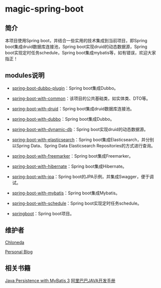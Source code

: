 # magic-spring-boot

## 简介
本项目使用Spring boot，并结合一些实用的技术集成到当前项目，即Spring boot集成druid数据库连接池，Spring boot实现druid的动态数据源，Spring boot实现定时任务schedule，Spring boot集成mybatis等，如有错误，欢迎大家指正！

## modules说明
- [spring-boot-dubbo-plugin](https://github.com/chloneda/magic-spring-boot/tree/master/spring-boot-dubbo-plugin)：Spring boot集成Dubbo。

- [spring-boot-with-common](https://github.com/chloneda/magic-spring-boot/tree/master/spring-boot-with-common)：该项目的公共基础类，如实体类、DTO等。

- [spring-boot-with-druid](https://github.com/chloneda/magic-spring-boot/tree/master/spring-boot-with-druid)：Spring boot集成druid数据库连接池。

- [spring-boot-with-dubbo](https://github.com/chloneda/magic-spring-boot/tree/master/spring-boot-with-dubbo)：Spring boot集成Dubbo。

- [spring-boot-with-dynamic-db](https://github.com/chloneda/magic-spring-boot/tree/master/spring-boot-with-dynamic-db)：Spring boot实现druid的动态数据源。

- [spring-boot-with-elasticsearch](https://github.com/chloneda/magic-spring-boot/tree/master/spring-boot-with-elasticsearch)：Spring boot集成Elasticsearch，并分别以Spring Data、Spring Data Elasticsearch Repositories的方式进行查询。

- [spring-boot-with-freemarker](https://github.com/chloneda/magic-spring-boot/tree/master/spring-boot-with-freemarker)：Spring boot集成Freemarker。

- [spring-boot-with-hibernate](https://github.com/chloneda/magic-spring-boot/tree/master/spring-boot-with-hibernate)：Spring boot集成Hibernate。

- [spring-boot-with-jpa](https://github.com/chloneda/shell/magic-spring-boot/master/spring-boot-with-jpa)：Spring boot的JPA示例，并集成Swagger，便于调试。

- [spring-boot-with-mybatis](https://github.com/chloneda/magic-spring-boot/tree/master/spring-boot-with-mybatis)：Spring boot集成Mybatis。

- [spring-boot-with-schedule](https://github.com/chloneda/magic-spring-boot/tree/master/spring-boot-with-schedule)：Spring boot实现定时任务schedule。

- [springboot](https://github.com/chloneda/magic-spring-boot/tree/master/springboot)：Spring boot项目。

## 维护者
[Chloneda](https://github.com/chloneda/)

[Personal Blog](https://chloneda.github.io/)

## 相关书籍
[Java Persistence with MyBatis 3](https://github.com/chloneda/magic-spring-boot/blob/master/doc/Java%20Persistence%20with%20MyBatis%203.pdf)
[阿里巴巴JAVA开发手册](https://github.com/chloneda/magic-spring-boot/blob/master/doc/Java%20Persistence%20with%20MyBatis%203.pdf)


